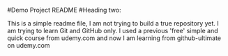 #Demo Project README
#Heading two: 

This is a simple readme file, I am not trying to build a true 
repository yet. I am trying to learn Git and GitHub only. 
I used a previous 'free' simple and quick course from
udemy.com and now I am learning from github-ultimate
on udemy.com
